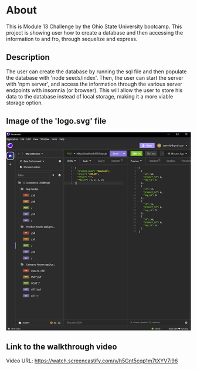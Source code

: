 # About
This is Module 13 Challenge by the Ohio State University bootcamp. This project is showing user how to create a database and then accessing the information to and fro, through sequelize and express.

## Description
The user can create the database by running the sql file and then populate the database with 'node seeds/index'. Then, the user can start the server with 'npm server', and access the information through the various server endpoints with insomnia (or browser). This will allow the user to store his data to the database instead of local storage, making it a more viable storage option.

## Image of the 'logo.svg' file
<img src="./Images/screenshot.PNG" alt="Screenshot of the heroku website"/>

## Link to the walkthrough video
Video URL: https://watch.screencastify.com/v/h5Gnt5cqp1m7tXYV7i96